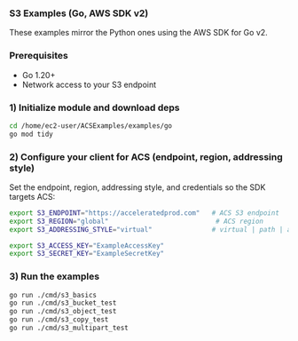 ### S3 Examples (Go, AWS SDK v2)

These examples mirror the Python ones using the AWS SDK for Go v2.

### Prerequisites

- Go 1.20+
- Network access to your S3 endpoint

### 1) Initialize module and download deps

```bash
cd /home/ec2-user/ACSExamples/examples/go
go mod tidy
```

### 2) Configure your client for ACS (endpoint, region, addressing style)

Set the endpoint, region, addressing style, and credentials so the SDK targets ACS:

```bash
export S3_ENDPOINT="https://acceleratedprod.com"   # ACS S3 endpoint
export S3_REGION="global"                           # ACS region
export S3_ADDRESSING_STYLE="virtual"               # virtual | path | auto (ACS defaults to virtual)

export S3_ACCESS_KEY="ExampleAccessKey"
export S3_SECRET_KEY="ExampleSecretKey"
```

### 3) Run the examples

```bash
go run ./cmd/s3_basics
go run ./cmd/s3_bucket_test
go run ./cmd/s3_object_test
go run ./cmd/s3_copy_test
go run ./cmd/s3_multipart_test
```


